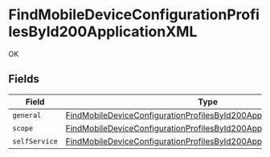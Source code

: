 # FindMobileDeviceConfigurationProfilesById200ApplicationXML

OK


## Fields

| Field                                                                                                                                                                     | Type                                                                                                                                                                      | Required                                                                                                                                                                  | Description                                                                                                                                                               |
| ------------------------------------------------------------------------------------------------------------------------------------------------------------------------- | ------------------------------------------------------------------------------------------------------------------------------------------------------------------------- | ------------------------------------------------------------------------------------------------------------------------------------------------------------------------- | ------------------------------------------------------------------------------------------------------------------------------------------------------------------------- |
| `general`                                                                                                                                                                 | [FindMobileDeviceConfigurationProfilesById200ApplicationXMLGeneral](../../models/operations/findmobiledeviceconfigurationprofilesbyid200applicationxmlgeneral.md)         | :heavy_minus_sign:                                                                                                                                                        | N/A                                                                                                                                                                       |
| `scope`                                                                                                                                                                   | [FindMobileDeviceConfigurationProfilesById200ApplicationXMLScope](../../models/operations/findmobiledeviceconfigurationprofilesbyid200applicationxmlscope.md)             | :heavy_minus_sign:                                                                                                                                                        | N/A                                                                                                                                                                       |
| `selfService`                                                                                                                                                             | [FindMobileDeviceConfigurationProfilesById200ApplicationXMLSelfService](../../models/operations/findmobiledeviceconfigurationprofilesbyid200applicationxmlselfservice.md) | :heavy_minus_sign:                                                                                                                                                        | N/A                                                                                                                                                                       |